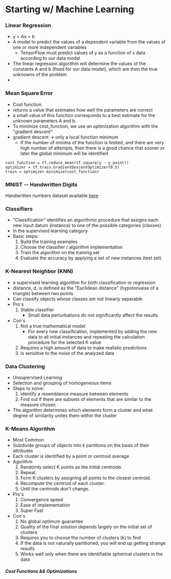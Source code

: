 # Starting w/ Machine Learning

### Linear Regression
 - y = Ax + b
 - A model to predict the values of a dependent variable from the values of one or more independent variables
    * TensorFlow must predict values of y as a function of x data according to our data model
 - The linear regression algorithm will determine the values of the constants A and b (fixed for our data model), which are then the true unknowns of the problem
 - 

### Mean Square Error
 - Cost function
 - returns a value that estimates how well the parameters are correct
 - a small value of this function corresponds to a best estimate for the unknown parameters A and b.
 - To minimize cost_function, we use an optimization algorithm with the "gradient descent"
 - gradient descent -> only a local function minimum
    *  If the number of minima of the function is limited, and there are very high number of attempts, then there is a good chance that sooner or later the global minimum will be identified

```
cost_function = tf.reduce_mean(tf.square(y - y_point))
optimizer = tf.train.GradientDescentOptimizer(0.5)
train = optimizer.minimize(cost_function)
```

### MNIST -- Handwritten Digits

Handwritten numbers dataset available [here]( http://yann.lecun.com/exdb/mnist/)

### Classifiers
 - "Classification" identifies an algorithmic procedure that assigns each new input datum (instance) to one of the possible categories (classes)
 - In the supervised learning category
 - Basic steps:
    1. Build the training examples
    2. Choose the classifier / algorithm implementation
    3. Train the algorithm on the training set
    4. Evaluate the accuracy by applying a set of new instances (test set)

### K-Nearest Neighbor (KNN)
 - a supervised learning algorithm for both classification or regression
 - distance, d, is defined as the "Euclidean distance" (hypotonuese of a triangle) between two points
 - Can classify objects whose classes are not linearly separable
 - Pro's
    1. Stable classifier
        * Small data perturbations do not significantly affect the results
 - Con's
    1.  Not a true mathematical model
        * For every new classification, implemented by adding the new data to all initial instances and repeating the calculation procedure for the selected K value
    2. Requires a high amount of data to make realistic predictions
    3. Is sensitive to the noise of the analyzed data

### Data Clustering
 - Unsupervised Learning
 - Selection and grouping of homogeneous items
 - Steps to solve:
    1. Identify a resemblance measure between elements
    2. Find out if there are subsets of elements that are similar to the measure chosen
 - The algorithm determines which elements form a cluster and what degree of similarity unites them within the cluster

### K-Means Algorithm
 - Most Common
 - Subdivide groups of objects into k partitions on the basis of their attributes
 - Each cluster is identified by a point or centroid average
 - Agorithm
    1. Randomly select K points as the initial centroids.
    2. Repeat.
    3. Form K clusters by assigning all points to the closest centroid.
    4. Recompute the centroid of each cluster.
    5. Until the centroids don't change.
 - Pro's
    1. Convergence speed
    2. Ease of implementation
    3. Super Fast
 - Con's
    1. No global optimum guarantee
    2. Quality of the final solution depends largely on the initial set of clusters
    3. Requires you to choose the number of clusters (k) to find
    4. If the data is not naturally partitioned, you will end up getting strange results
    5. Works well only when there are identifiable spherical clusters in the data

##### Cost Functions && Optimizations


